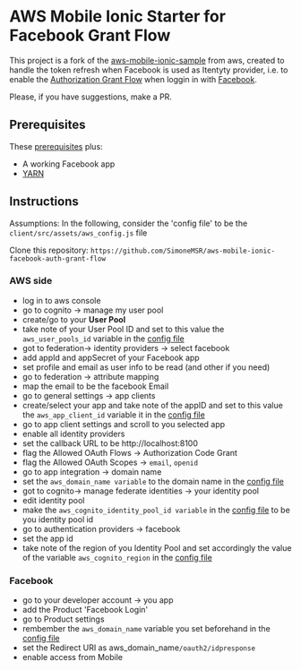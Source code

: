 # AWS Mobile Ionic Starter for Facebook Grant Flow
This project is a fork of the <a href="https://github.com/aws-samples/aws-mobile-ionic-sample">aws-mobile-ionic-sample</a> from aws, created to handle the token refresh when Facebook is used as Itentyty provider, i.e. to enable the <a href="https://developer.amazon.com/docs/login-with-amazon/authorization-code-grant.html">Authorization Grant Flow</a> when loggin in with <a href="www.facebook.com">Facebook</a>.

Please, if you have suggestions, make a PR.

## Prerequisites

These <a href="https://github.com/aws-samples/aws-mobile-ionic-sample#prerequisites">prerequisites</a> plus:
- A working Facebook app
- <a href="https://yarnpkg.com/">YARN</a>

## Instructions

Assumptions:
<span id="configfile"></span>In the following, consider the 'config file' to be the `client/src/assets/aws_config.js` file

Clone this repository: `https://github.com/SimoneMSR/aws-mobile-ionic-facebook-auth-grant-flow`

### AWS side
- log in to aws console
- go to cognito -> manage my user pool
- create/go to your **User Pool**
- take note of your User Pool ID and set to this value the `aws_user_pools_id` variable in the <a href="#configfile">config file</a>
- got to federation-> identity providers -> select facebook
- add appId and appSecret of your Facebook app
- set profile and email as user info to be read (and other if you need)
- go to federation -> attribute mapping
- map the email to be the facebook Email
- go to general settings -> app clients
- create/select your app and take note of the appID and set to this value the `aws_app_client_id` variable it in the <a href="#configfile">config file</a>
- go to app client settings and scroll to you selected app
- enable all identity providers
- set the callback URL to be http://localhost:8100
- flag the Allowed OAuth Flows  -> Authorization Code Grant
- flag the Allowed OAuth Scopes -> `email`, `openid`
- go to app integration -> domain name
- set the `aws_domain_name variable` to the domain name in the <a href="#configfile">config file</a>
- got to cognito-> manage federate identities -> your identity pool
- edit identity pool
- make the `aws_cognito_identity_pool_id variable` in the <a href="#configfile">config file</a>  to be you identity pool id
- go to authentication providers -> facebook
- set the app id
- take note of the region of you Identity Pool and set accordingly the value of the variable `aws_cognito_region` in the <a href="#configfile">config file</a>

### Facebook

- go to your developer account -> you app
- add the Product 'Facebook Login'
- go to Product settings
- rembember the `aws_domain_name` variable you set beforehand in the <a href="#configfile">config file</a>
- set the Redirect URI as aws_domain_name`/oauth2/idpresponse`
- enable access from Mobile
